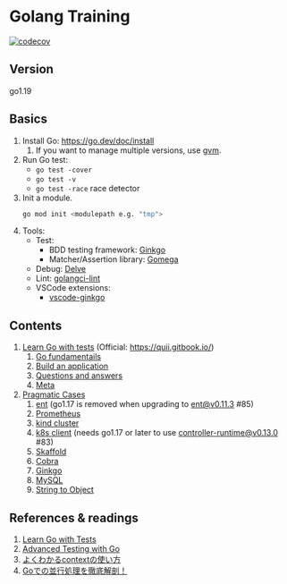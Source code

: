 # Golang Training

[![codecov](https://codecov.io/gh/nakamasato/golang-training/branch/main/graph/badge.svg?token=1RUXMSBB6N)](https://codecov.io/gh/nakamasato/golang-training)

## Version

go1.19

## Basics

1. Install Go: https://go.dev/doc/install
    1. If you want to manage multiple versions, use [gvm](https://github.com/moovweb/gvm).
1. Run Go test:
    - `go test -cover`
    - `go test -v`
    - `go test -race` race detector
1. Init a module.
    ```bash
    go mod init <modulepath e.g. "tmp">
    ```
1. Tools:
    - Test:
        - BDD testing framework: [Ginkgo](https://onsi.github.io/ginkgo/)
        - Matcher/Assertion library: [Gomega](https://onsi.github.io/gomega/)
    - Debug: [Delve](https://github.com/go-delve/delve)
    - Lint: [golangci-lint](https://golangci-lint.run/)
    - VSCode extensions:
        - [vscode-ginkgo](https://marketplace.visualstudio.com/items?itemName=onsi.vscode-ginkgo)

## Contents

1. [Learn Go with tests](learn-go-with-tests) (Official: https://quii.gitbook.io/)
    1. [Go fundamentails](learn-go-with-tests/01-go-fundamentals)
    1. [Build an application](learn-go-with-tests/02-build-an-application)
    1. [Questions and answers](learn-go-with-tests/03-questions-and-answers)
    1. [Meta](learn-go-with-tests/04-meta)
1. [Pragmatic Cases](pragmatic-cases)
    1. [ent](pragmatic-cases/ent) (go1.17 is removed when upgrading to ent@v0.11.3 #85)
    1. [Prometheus](pragmatic-cases/prometheus)
    1. [kind cluster](pragmatic-cases/kind)
    1. [k8s client](pragmatic-cases/k8sclient) (needs go1.17 or later to use controller-runtime@v0.13.0 #83)
    1. [Skaffold](pragmatic-cases/skaffold)
    1. [Cobra](https://github.com/nakamasato/cobra-sample)
    1. [Ginkgo](pragmatic-cases/ginkgo)
    1. [MySQL](pragmatic-cases/mysql)
    1. [String to Object](pragmatic-cases/string-to-object)

## References & readings
1. [Learn Go with Tests](https://quii.gitbook.io/)
1. [Advanced Testing with Go](https://speakerdeck.com/mitchellh/advanced-testing-with-go)
1. [よくわかるcontextの使い方](https://zenn.dev/hsaki/books/golang-context)
1. [Goでの並行処理を徹底解剖！](https://zenn.dev/hsaki/books/golang-concurrency)
